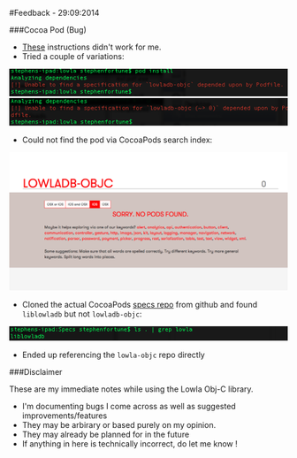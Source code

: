 #Feedback - 29:09:2014


###Cocoa Pod (Bug)

- [These](https://github.com/lowla/lowladb-objc#installation) instructions didn't work for me.
- Tried a couple of variations:

![Pod - Could Not Install 2](pod_could_not_install_2.png)
![Pod - Could Not Install 1](pod_could_not_install_1.png)

- Could not find the pod via CocoaPods search index:

![Pod - Could Not Find](pod_could_not_find.png)

- Cloned the actual CocoaPods [specs repo](https://github.com/CocoaPods/Specs) from github and found `liblowladb` but not `lowladb-objc`:

![Pod - Found Lowla Db](pod_found_liblowladb.png)

- Ended up referencing the `lowla-objc` repo directly


###Disclaimer

These are my immediate notes while using the Lowla Obj-C library.

- I'm documenting bugs I come across as well as suggested improvements/features
- They may be arbirary or based purely on my opinion. 
- They may already be planned for in the future
- If anything in here is technically incorrect, do let me know !
